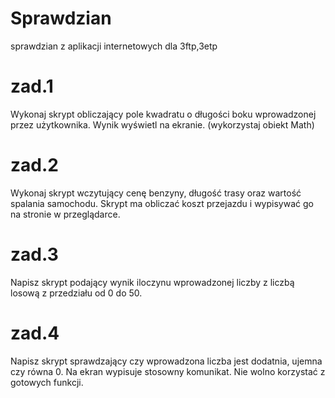 # Sprawdzian
sprawdzian z aplikacji internetowych dla 3ftp,3etp

# zad.1
Wykonaj skrypt obliczający pole kwadratu o długości boku wprowadzonej
przez użytkownika. Wynik wyświetl na ekranie. (wykorzystaj obiekt Math)

# zad.2
Wykonaj skrypt wczytujący cenę benzyny, długość trasy oraz wartość
spalania samochodu. Skrypt ma obliczać koszt przejazdu i wypisywać go na
stronie w przeglądarce.

# zad.3
Napisz skrypt podający wynik iloczynu wprowadzonej liczby z liczbą
losową z przedziału od 0 do 50.

# zad.4
Napisz skrypt sprawdzający czy wprowadzona liczba jest dodatnia, ujemna
czy równa 0. Na ekran wypisuje stosowny komunikat. Nie wolno korzystać
z gotowych funkcji.
